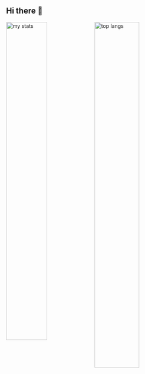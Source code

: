 ## Hi there 👋

<img alt="my stats" align="left" width="47%" src="https://github-readme-stats.vercel.app/api?username=nhat092005"/>
<img alt="top langs" align="left" width="49%" src="https://github-readme-stats.vercel.app/api/top-langs/?username=nhat092005&layout=compact"/>
